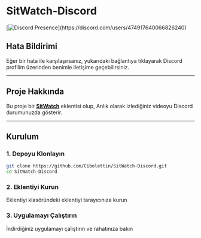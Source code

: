 # SitWatch-Discord

 [![Discord Presence](https://lanyard-profile-readme.vercel.app/api/474917640066826240?theme=light&bg=809ecf&animated=false&hideDiscrim=true&borderRadius=30px&idleMessage=Probably%20doing%20something%20else...)](https://discord.com/users/474917640066826240)

## Hata Bildirimi
Eğer bir hata ile karşılaşırsanız, yukarıdaki bağlantıya tıklayarak Discord profilim üzerinden benimle iletişime geçebilirsiniz.  

---

## Proje Hakkında
Bu proje bir **[SitWatch](https://sitwatch.net)** eklentisi olup, Anlık olarak izlediğiniz videoyu Discord durumunuzda gösterir.

---

## Kurulum

### 1. Depoyu Klonlayın
```bash
git clone https://github.com/Cibolettin/SitWatch-Discord.git
cd SitWatch-Discord
```

### 2. Eklentiyi Kurun
Eklentiyi klasöründeki eklentiyi tarayıcınıza kurun

### 3. Uygulamayı Çalıştırın
İndirdiğiniz uygulamayı çalıştırın ve rahatınıza bakın
